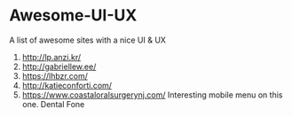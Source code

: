 # Awesome-UI-UX
A list of awesome sites with a nice UI &amp; UX

1. http://lp.anzi.kr/
2. http://gabriellew.ee/
3. https://lhbzr.com/
4. http://katieconforti.com/
5. https://www.coastaloralsurgerynj.com/
  Interesting mobile menu on this one. Dental Fone
